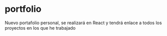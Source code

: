 # portfolio
Nuevo portafolio personal, se realizará en React y tendrá enlace a todos los proyectos en los que he trabajado
